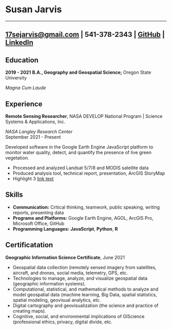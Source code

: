 Susan Jarvis 
==============

---  
17sejarvis@gmail.com |
541-378-2343 |
[GitHub](https://github.com/susanjarvis) |
[LinkedIn](www.linkedin.com/in/susan-jarvis-a634a5213) 
---


Education
---------
**2019 - 2021**
**B.A., Geography and Geospatial Science;** Oregon State University 

*Magna Cum Laude*

Experience
----------

**Remote Sensing Researcher**, NASA DEVELOP National Program | Science Systems & Applications, Inc. 

*NASA Langley Research Center*  
September 2021 - Present

Developed software in the Google Earth Engine JavaScript platform to monitor water quality, detect, and quantify the presence of live green vegetation. 
* Processed and analyzed Landsat 5/7/8 and MODIS satellite data
* Produced analysis tool, technical report, presentation, ArcGIS StoryMap
* Highlight 3 [link text](URL)


Skills
------
* **Communication:** Critical thinking, teamwork, public speaking, writing reports, presenting data
* **Programs and Platforms:** Google Earth Engine, AGOL, ArcGIS Pro, Microsoft Office, GitHub
* **Programming Languages:** **JavaScript**, **Python**, **R**

Certificatation
--------------
**Geographic Information Science Certificate**, June 2021  
* Geospatial data collection (remotely sensed imagery from satellites, aircraft, and drones, social media, telemetry, GPS, etc.
* Technologies to manage, analyze, and visualize geospatial data (geographic information systems).
* Computational, statistical, and mathematical methods to analyze and model geospatial data (machine learning, Big Data, spatial statistics, spatial modeling, geovisual analytics, etc.
* Digital cartography and geovisualization (the science and practice of creating maps).
* Cognitive, social, and environmental implications of GIScience (professional ethics, privacy, digital divide, etc.
